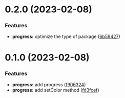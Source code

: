 # 0.2.0 (2023-02-08)


### Features

* **progress:** optimize the type of package ([6b59427](https://github.com/chengpeiquan/bassist/commit/6b594271a69403292d91f04bfeff01d145935582))



# 0.1.0 (2023-02-08)


### Features

* **progress:** add progress ([f906324](https://github.com/chengpeiquan/bassist/commit/f906324086ac0bfed8573f39c19f34278c25a1ea))
* **progress:** add setColor method ([fd3fcef](https://github.com/chengpeiquan/bassist/commit/fd3fcefffe242b355df05eb525a5547cccf4a2c0))



